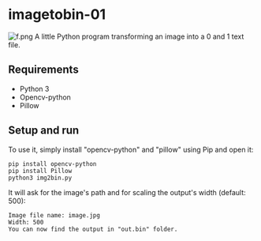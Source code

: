 # imagetobin-01
![f.png](https://i.postimg.cc/6q0Pj22s/f.png)
A little Python program transforming an image into a 0 and 1 text file. 

## Requirements
- Python 3
- Opencv-python
- Pillow

## Setup and run
To use it, simply install "opencv-python" and "pillow" using Pip and open it:
```
pip install opencv-python
pip install Pillow
python3 img2bin.py
```
It will ask for the image's path and for scaling the output's width (default: 500):
```
Image file name: image.jpg
Width: 500
You can now find the output in "out.bin" folder.
```
